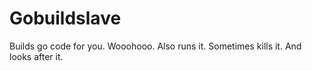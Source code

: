 # Gobuildslave

Builds go code for you. Wooohooo. Also runs it. Sometimes kills it. And looks after it.